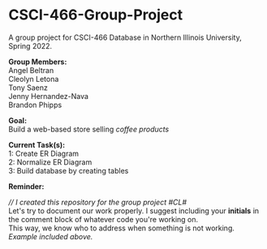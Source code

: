 # CSCI-466-Group-Project
A group project for CSCI-466 Database in Northern Illinois University, Spring 2022.

**Group Members:** </br>
Angel Beltran </br>
Cleolyn Letona </br>
Tony Saenz </br>
Jenny Hernandez-Nava </br>
Brandon Phipps</br>

**Goal:** </br>
Build a web-based store selling *coffee products*

**Current Task(s):** </br>
1: Create ER Diagram </br>
2: Normalize ER Diagram </br>
3: Build database by creating tables </br>

**Reminder:** </br>

_// I created this repository for the group project #CL#_ </br>
Let's try to document our work properly. I suggest including your **initials** in the comment block
of whatever code you're working on. </br>
This way, we know who to address when something is not working. </br>
_Example included above._
